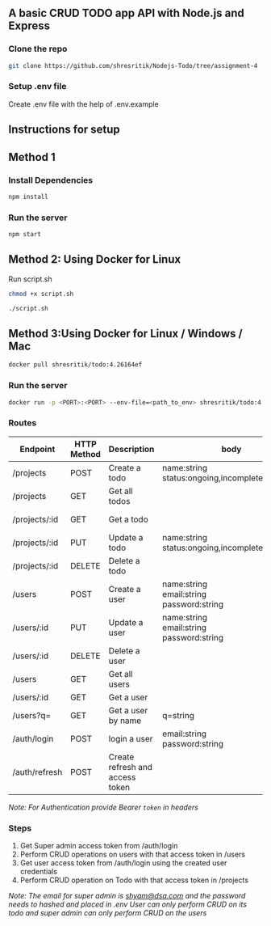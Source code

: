 ## A basic CRUD TODO app API with Node.js and Express

### Clone the repo

```bash
git clone https://github.com/shresritik/Nodejs-Todo/tree/assignment-4
```

### Setup .env file

Create .env file with the help of .env.example

## Instructions for setup

## Method 1

### Install Dependencies

```bash
npm install
```

### Run the server

```bash
npm start
```

## Method 2: Using Docker for Linux

Run script.sh

```bash
chmod +x script.sh
```

```bash
./script.sh
```

## Method 3:Using Docker for Linux / Windows / Mac

```bash
docker pull shresritik/todo:4.26164ef
```

### Run the server

```bash
docker run -p <PORT>:<PORT> --env-file=<path_to_env> shresritik/todo:4.26164ef
```

### Routes

| Endpoint      | HTTP Method | Description                     | body                                              | Authorization     |
| ------------- | ----------- | ------------------------------- | ------------------------------------------------- | ----------------- |
| /projects     | POST        | Create a todo                   | name:string<br>status:ongoing,incomplete,complete | User              |
| /projects     | GET         | Get all todos                   |                                                   | Super Admin, User |
| /projects/:id | GET         | Get a todo                      |                                                   | Super Admin, User |
| /projects/:id | PUT         | Update a todo                   | name:string<br>status:ongoing,incomplete,complete | User              |
| /projects/:id | DELETE      | Delete a todo                   |                                                   | User              |
| /users        | POST        | Create a user                   | name:string<br>email:string<br>password:string    | Super Admin       |
| /users/:id    | PUT         | Update a user                   | name:string<br>email:string<br>password:string    | Super Admin       |
| /users/:id    | DELETE      | Delete a user                   |                                                   | Super Admin       |
| /users        | GET         | Get all users                   |                                                   | Super Admin       |
| /users/:id    | GET         | Get a user                      |                                                   | Super Admin       |
| /users?q=     | GET         | Get a user by name              | q=string                                          | Super Admin       |
| /auth/login   | POST        | login a user                    | email:string<br>password:string                   |
| /auth/refresh | POST        | Create refresh and access token |                                                   |                   |

_Note: For Authentication provide Bearer `token` in headers_

### Steps

1. Get Super admin access token from /auth/login
2. Perform CRUD operations on users with that access token in /users
3. Get user access token from /auth/login using the created user credentials
4. Perform CRUD operation on Todo with that access token in /projects

_Note: The email for super admin is shyam@dsa.com and the password needs to hashed and placed in .env_
_User can only perform CRUD on its todo and super admin can only perform CRUD on the users_
